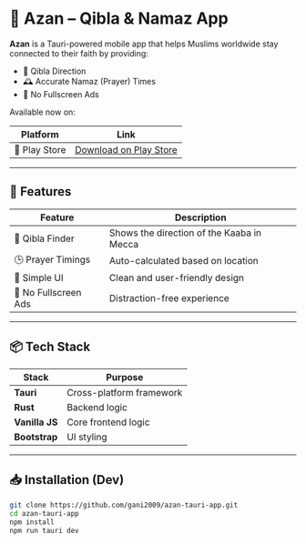 # 🕌 Azan – Qibla & Namaz App

**Azan** is a Tauri-powered mobile app that helps Muslims worldwide stay connected to their faith by providing:

- 🕋 Qibla Direction
- 🕰️ Accurate Namaz (Prayer) Times
- 🚫 No Fullscreen Ads

Available now on:

| Platform       | Link                                                                                     |
|----------------|------------------------------------------------------------------------------------------|
| 📱 Play Store  | [Download on Play Store](https://play.google.com/store/apps/details?id=com.edgarni.azan) |

---

## 📌 Features

| Feature             | Description                                 |
|---------------------|---------------------------------------------|
| 🧭 Qibla Finder      | Shows the direction of the Kaaba in Mecca   |
| 🕒 Prayer Timings    | Auto-calculated based on location           |
| 🌙 Simple UI         | Clean and user-friendly design              |
| 🚫 No Fullscreen Ads | Distraction-free experience                 |

---

## 📦 Tech Stack

| Stack         | Purpose                   |
|---------------|---------------------------|
| **Tauri**     | Cross-platform framework  |
| **Rust**      | Backend logic             |
| **Vanilla JS**| Core frontend logic       |
| **Bootstrap** | UI styling                |

---

## 📥 Installation (Dev)

```bash
git clone https://github.com/gani2009/azan-tauri-app.git
cd azan-tauri-app
npm install
npm run tauri dev
